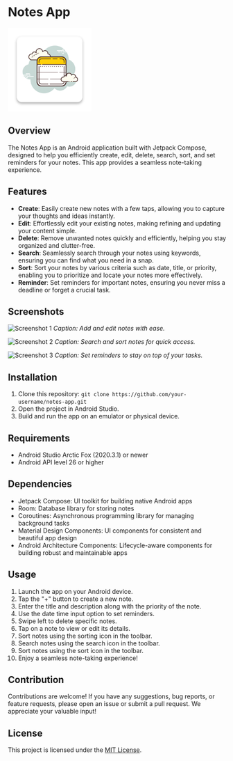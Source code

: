 
# Notes App

![Logo](./app/src/main/res/mipmap-xxxhdpi/ic_launcher.png)

## Overview
The Notes App is an Android application built with Jetpack Compose, designed to help you efficiently create, edit, delete, search, sort, and set reminders for your notes. This app provides a seamless note-taking experience.

## Features

- **Create**: Easily create new notes with a few taps, allowing you to capture your thoughts and ideas instantly.
- **Edit**: Effortlessly edit your existing notes, making refining and updating your content simple.
- **Delete**: Remove unwanted notes quickly and efficiently, helping you stay organized and clutter-free.
- **Search**: Seamlessly search through your notes using keywords, ensuring you can find what you need in a snap.
- **Sort**: Sort your notes by various criteria such as date, title, or priority, enabling you to prioritize and locate your notes more effectively.
- **Reminder**: Set reminders for important notes, ensuring you never miss a deadline or forget a crucial task.

## Screenshots

![Screenshot 1](/path/to/screenshot1.png)
*Caption: Add and edit notes with ease.*

![Screenshot 2](/path/to/screenshot2.png)
*Caption: Search and sort notes for quick access.*

![Screenshot 3](/path/to/screenshot3.png)
*Caption: Set reminders to stay on top of your tasks.*

## Installation
1. Clone this repository: `git clone https://github.com/your-username/notes-app.git`
2. Open the project in Android Studio.
3. Build and run the app on an emulator or physical device.

## Requirements
- Android Studio Arctic Fox (2020.3.1) or newer
- Android API level 26 or higher

## Dependencies
- Jetpack Compose: UI toolkit for building native Android apps
- Room: Database library for storing notes
- Coroutines: Asynchronous programming library for managing background tasks
- Material Design Components: UI components for consistent and beautiful app design
- Android Architecture Components: Lifecycle-aware components for building robust and maintainable apps

## Usage
1. Launch the app on your Android device.
2. Tap the "+" button to create a new note.
3. Enter the title and description along with the priority of the note.
4. Use the date time input option to set reminders.
5. Swipe left to delete specific notes.
6. Tap on a note to view or edit its details.
7. Sort notes using the sorting icon in the toolbar.
8. Search notes using the search icon in the toolbar.
9. Sort notes using the sort icon in the toolbar.
10. Enjoy a seamless note-taking experience!

## Contribution
Contributions are welcome! If you have any suggestions, bug reports, or feature requests, please open an issue or submit a pull request. We appreciate your valuable input!

## License
This project is licensed under the [MIT License](/path/to/LICENSE).
